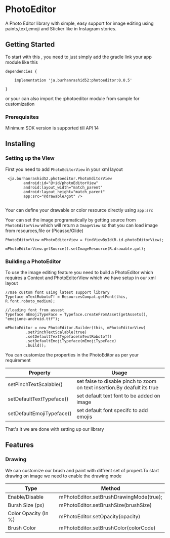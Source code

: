 # PhotoEditor

A Photo Editor library with simple, easy support for image editing using paints,text,emoji and Sticker like in Instagram stories.

## Getting Started
To start with this , you need to just simply add the gradle link your app module like this
```
dependencies {

    implementation 'ja.burhanrashid52:photoeditor:0.0.5'
    
}
```
or your can also import the :photoeditor module from sample for customization

### Prerequisites

Minimum SDK version is supported till API 14

## Installing

### Setting up the View
First you need to add `PhotoEditorView` in your xml layout

```
 <ja.burhanrashid52.photoeditor.PhotoEditorView
        android:id="@+id/photoEditorView"
        android:layout_width="match_parent"
        android:layout_height="match_parent"
        app:src="@drawable/got" />
  
```
Your can define your drawable or color resource directly using `app:src`

Your can set the image programatically by getting source from `PhotoEditorView` which will return a `ImageView` so that you can load image from resources,file or (Picasso/Glide)
```
PhotoEditorView mPhotoEditorView = findViewById(R.id.photoEditorView);

mPhotoEditorView.getSource().setImageResource(R.drawable.got);
```

### Building a PhotoEditor
To use the image editing feature you need to build a PhotoEditor which requires a Context and PhotoEditorView which we have setup in our xml layout


```
//Use custom font using latest support library
Typeface mTextRobotoTf = ResourcesCompat.getFont(this, R.font.roboto_medium);

//loading font from assest
Typeface mEmojiTypeFace = Typeface.createFromAsset(getAssets(), "emojione-android.ttf");

mPhotoEditor = new PhotoEditor.Builder(this, mPhotoEditorView)
         .setPinchTextScalable(true)
         .setDefaultTextTypeface(mTextRobotoTf)
         .setDefaultEmojiTypeface(mEmojiTypeFace)
         .build();
 ```
You can customize the properties in the PhotoEditor as per your requirement

| Property  | Usage |
| ------------- | ------------- |
| setPinchTextScalable()  | set false to disable pinch to zoom on text insertion.By deafult its true
| setDefaultTextTypeface()  | set default text font to be added on image  |
| setDefaultEmojiTypeface()  | set default font specifc to add emojis |

That's it we are done with setting up our library




## Features

### Drawing
We can customize our brush and paint with diffrent set of propert.To start drawing on image we need to enable the drawing mode

| Type  | Method |
| ------------- | ------------- |
| Enable/Disable  | mPhotoEditor.setBrushDrawingMode(true); |
| Bursh Size (px)  | mPhotoEditor.setBrushSize(brushSize) |
| Color Opacity (In %)  |   mPhotoEditor.setOpacity(opacity)  |
| Brush Color | mPhotoEditor.setBrushColor(colorCode)  |



